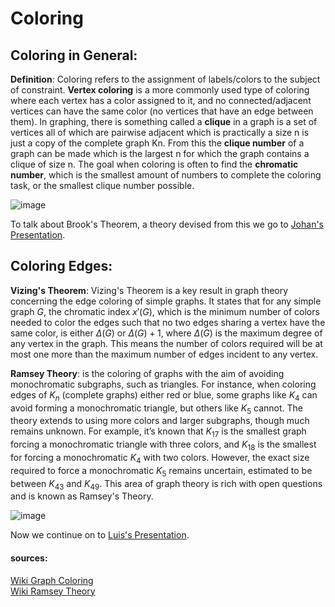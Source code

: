 # Coloring
## Coloring in General:
<b>Definition</b>: Coloring refers to the assignment of labels/colors to the subject of constraint. <b>Vertex coloring</b> is a more
commonly used type of coloring where each vertex has a color assigned to it, and no connected/adjacent vertices can have the same color (no
vertices that have an edge between them). In graphing, there is something called a <b>clique</b> in a graph is a set of vertices all of
which are pairwise adjacent which is practically a size n is just a copy of the complete graph Kn. From this the <b>clique number</b> of a
graph can be made which is the largest n for which the graph contains a clique of size n. The goal when coloring is often to find the
<b>chromatic number</b>, which is the smallest amount of numbers to complete the coloring task, or the smallest clique number possible.

![image](https://github.com/bananajoeo7/csc208/assets/112637228/79463752-7aa3-45a6-a405-30fe8dd47718)


To talk about Brook's Theorem, a theory devised from this we go to [Johan's Presentation](https://github.com/johan-franco/csc208/blob/main/ch4_GraphTheory/sect4.4.md).

## Coloring Edges:
<b>Vizing's Theorem</b>: Vizing's Theorem is a key result in graph theory concerning the edge coloring of simple graphs. It states that for
any simple graph  $G$, the chromatic index $x'(G)$, which is the minimum number of colors needed to color the edges such that no two
edges sharing a vertex have the same color, is either $\Delta(G)$ or $\Delta(G) + 1$, where $\Delta(G)$ is the maximum degree of
any vertex in the graph. This means the number of colors required will be at most one more than the maximum number of edges incident to any
vertex.

<b>Ramsey Theory</b>: is the coloring of graphs with the aim of avoiding monochromatic subgraphs, such as triangles. For instance, when
coloring edges of $K_n$ (complete graphs) either red or blue, some graphs like $K_4$ can avoid forming a monochromatic triangle, but others
like $K_5$ cannot. The theory extends to using more colors and larger subgraphs, though much remains unknown. For example, it’s known that
$K_{17}$ is the smallest graph forcing a monochromatic triangle with three colors, and $K_{18}$ is the smallest for forcing a monochromatic
$K_4$ with two colors. However, the exact size required to force a monochromatic $K_5$ remains uncertain, estimated to be between $K_{43}$
and $K_{49}$. This area of graph theory is rich with open questions and is known as Ramsey's Theory.

![image](https://github.com/bananajoeo7/csc208/assets/112637228/99abb30a-d772-4799-bf53-770e32e4b4f4)


Now we continue on to [Luis's Presentation](https://github.com/ledmer/CSC208/blob/main/4.Graph_Theory/4.Coloring/exercises.md).

#### sources:
[Wiki Graph Coloring](https://en.wikipedia.org/wiki/Graph_coloring) \
[Wiki Ramsey Theory](https://en.wikipedia.org/wiki/Ramsey_theory)
